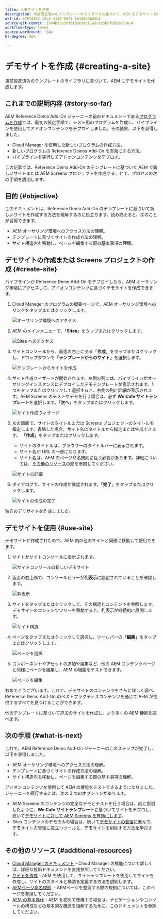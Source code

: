 ```yaml
---
title: デモサイトを作成
description: 事前設定済みのテンプレートのライブラリに基づいて、AEM にデモサイトを作成します。
exl-id: e76fd283-12b2-4139-9e71-2e145b9620b1
source-git-commit: 1994b90e3876f03efa571a9ce65b9fb8b3c90ec4
workflow-type: tm+mt
source-wordcount: '841'
ht-degree: 96%

---
```


# デモサイトを作成 {#creating-a-site}

事前設定済みのテンプレートのライブラリに基づいて、AEM にデモサイトを作成します。

## これまでの説明内容 {#story-so-far}

AEM Reference Demo Add-On ジャーニーの前のドキュメントである[プログラムを作成](create-program.md)では、最初の設定手順で、テスト用のプログラムを作成し、パイプラインを使用してアドオンコンテンツをデプロイしました。その結果、以下を習得しました。

* Cloud Manager を使用した新しいプログラムの作成方法。
* 新しいプログラムの Reference Demos Add-On を有効にする方法。
* パイプラインを実行してアドオンコンテンツをデプロイ。

この記事では、Reference Demo Add-On のテンプレートに基づいて AEM で新しいサイトまたは AEM Screens プロジェクトを作成することで、プロセスの次の手順を説明します。

## 目的 {#objective}

このドキュメントは、Reference Demo Add-On のテンプレートに基づいて新しいサイトを作成する方法を理解するのに役立ちます。読み終えると、次のことが習得できます。

* AEM オーサリング環境へのアクセス方法の理解。
* テンプレートに基づくサイトの作成方法の理解。
* サイト構造内を移動し、ページを編集する際の基本事項の理解。

## デモサイトの作成または Screens プロジェクトの作成 {#create-site}

パイプラインが Reference Demo Add-On をデプロイしたら、AEM オーサリング環境にアクセスして、アドオンコンテンツに基づくデモサイトを作成できます。

1. Cloud Manager のプログラムの概要ページで、AEM オーサリング環境へのリンクをタップまたはクリックします。

   ![オーサリング環境へのアクセス](assets/access-author.png)

1. AEM のメインメニューで、「**Sites**」をタップまたはクリックします。

   ![Sites へのアクセス](assets/access-sites.png)

1. サイトコンソールから、画面の右上にある「**作成**」をタップまたはクリックし、ドロップダウンで「**テンプレートからのサイト**」を選択します。

   ![テンプレートからサイトを作成](assets/create-site-from-template.png)

1. サイト作成ウィザードが開始されます。左側の列には、パイプラインがオーサリングインスタンスにデプロイしたデモテンプレートが表示されます。1 つをタップまたはクリックして選択すると、右側の列に詳細が表示されます。AEM Screens のテストやデモを行う場合は、必ず **We.Cafe サイトテンプレート**&#x200B;を選択します。「**次へ**」をタップまたはクリックします。

   ![サイト作成ウィザード](assets/site-creation-wizard.png)

1. 次の画面で、サイトのタイトルまたは Screens プロジェクトのタイトルを指定します。省略した場合、サイト名はタイトルから指定または生成できます。 「**作成**」をタップまたはクリックします。

   * サイトのタイトルは、ブラウザーのタイトルバーに表示されます。
   * サイト名が URL の一部になります。
   * サイト名は、AEM のページ命名規則に従う必要があります。詳細については、[その他のリソース](#additional-resources)の節を参照してください。

   ![サイトの詳細](assets/site-details.png)

1. ダイアログで、サイトの作成が確認されます。「**完了**」をタップまたはクリックします。

   ![サイトの作成の完了](assets/site-creation-complete.png)

独自のデモサイトを作成しました。

## デモサイトを使用 {#use-site}

デモサイトが作成されたので、AEM 内の他のサイトと同様に移動して使用できます。

1. サイトがサイトコンソールに表示されます。

   ![サイトコンソールの新しいデモサイト](assets/new-demo-site.png)

1. 画面の右上隅で、コンソールビューが&#x200B;**列表示**&#x200B;に設定されていることを確認します。

   ![列表示](assets/column-view.png)

1. サイトをタップまたはクリックして、その構造とコンテンツを参照します。デモサイトのコンテンツツリーを移動すると、列表示が継続的に展開します。

   ![サイト構造](assets/site-structure.png)

1. ページをタップまたはクリックして選択し、ツールバーの「**編集**」をタップまたはクリックします。

   ![ページを選択](assets/select-page.png)

1. コンポーネントやアセットの追加や編集など、他の AEM コンテンツページと同様にページを編集し、AEM の機能をテストできます。

   ![ページを編集](assets/edit-page.png)

おめでとうございます。これで、デモサイトのコンテンツをさらに詳しく調べ、Reference Demo Add-On のベストプラクティスコンテンツを通じて AEM が提供するすべてを見つけることができます。

他のテンプレートに基づいて追加のサイトを作成し、より多くの AEM 機能を調べます。

## 次の手順 {#what-is-next}

これで、AEM Reference Demo Add-On ジャーニーのこのステップが完了し、以下を習得しました。

* AEM オーサリング環境へのアクセス方法の理解。
* テンプレートに基づくサイトの作成方法の理解。
* サイト構造内を移動し、ページを編集する際の基本事項の理解。

アドオンコンテンツを使用して AEM の機能をテストできるようになりました。ジャーニーを続行するには、次の 2 つのオプションがあります。

* AEM Screens のコンテンツの完全なデモとテストを行う場合は、前に説明したように、**We.Cafe サイトテンプレート**&#x200B;に基づいてサイトをデプロし、続いて[デモサイトに対して AEM Screens を有効にします](screens.md)。
* Sites コンテンツのデモのみの場合は、続いて[デモサイトの管理](manage.md)に進んで、デモサイトの管理に役立つツールと、デモサイトを削除する方法を学びます。

## その他のリソース {#additional-resources}

* [Cloud Manager のドキュメント](https://experienceleague.adobe.com/docs/experience-manager-cloud-service/onboarding/onboarding-concepts/cloud-manager-introduction.html?lang=ja) - Cloud Manager の機能について詳しくは、詳細な技術ドキュメントを直接参照してください。
* [サイトを作成](/help/sites-cloud/administering/site-creation/create-site.md) - AEM を使用して、サイトテンプレートを使用してサイトを作成し、サイトのスタイルと構造を定義する方法を説明します。
* [AEMページ命名規則](/help/sites-cloud/authoring/fundamentals/organizing-pages.md#page-name-restrictions-and-best-practices). - AEMページを整理する際の規則については、このページを参照してください。
* [AEM の基本操作](/help/sites-cloud/authoring/getting-started/basic-handling.md) - AEM を初めて使用する場合は、ナビゲーションやコンソールの構成などの基本的な概念を理解するために、このドキュメントを参照してください。
